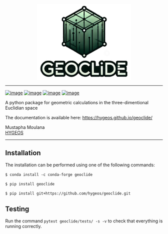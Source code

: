 <p align="center">
<img src="https://raw.githubusercontent.com/hygeos/geoclide/refs/heads/main/geoclide/img/geoclide_logo.png" width="300">
</p>

------------------------------------------------

[![image](https://img.shields.io/pypi/v/geoclide.svg)](https://pypi.python.org/pypi/geoclide)
[![image](https://img.shields.io/conda/vn/conda-forge/geoclide.svg)](https://anaconda.org/conda-forge/geoclide)
[![image](https://pepy.tech/badge/geoclide)](https://pepy.tech/project/geoclide)
[![image](https://img.shields.io/github/v/tag/hygeos/geoclide?label=github&color=blue)](https://github.com/hygeos/geoclide)

A python package for geometric calculations in the three-dimentional Euclidian space

The documentation is available here: https://hygeos.github.io/geoclide/

Mustapha Moulana  
[HYGEOS](https://hygeos.com/en/)

-----------------------------------------

## Installation
The installation can be performed using one of the following commands:
```shell
$ conda install -c conda-forge geoclide
```
```shell
$ pip install geoclide
```
```shell
$ pip install git+https://github.com/hygeos/geoclide.git
```

## Testing
Run the command `pytest geoclide/tests/ -s -v` to check that everything is running correctly.


